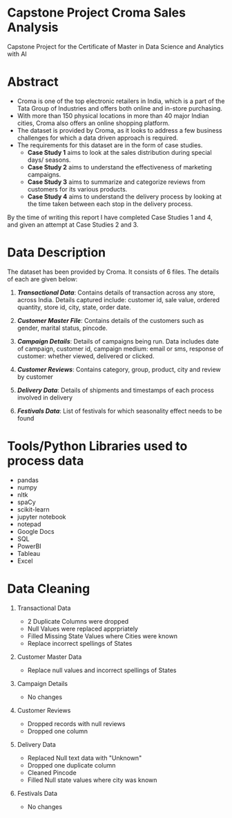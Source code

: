 # Capstone Project Croma Sales Analysis
Capstone Project for the Certificate of Master in Data Science and Analytics with AI

# Abstract
+ Croma is one of the top electronic retailers in India, which is a part of the Tata Group of Industries and offers both online and in-store purchasing.
+ With more than 150 physical locations in more than 40 major Indian cities, Croma also offers an online shopping platform.
+ The dataset is provided by Croma, as it looks to address a few business challenges for which a data driven approach is required. 
+ The requirements for this dataset are in the form of case studies.
  - **Case Study 1** aims to look at the sales distribution during special days/ seasons. 
  - **Case Study 2** aims to understand the effectiveness of marketing campaigns. 
  - **Case Study 3** aims to summarize and categorize reviews from customers for its various products. 
  - **Case Study 4** aims to understand the delivery process by looking at the time taken between each stop in the delivery process.

By the time of writing this report I have completed Case Studies 1 and 4, and given an attempt at Case Studies 2 and 3.

# Data Description
The dataset has been provided by  Croma. It consists of 6 files. The details of each are given below:

1. ***Transactional Data***: Contains details of transaction across any store, across India. Details captured include: customer id, sale value, ordered quantity, store id, city, state, order date.

2. ***Customer Master File***: Contains details of the customers such as gender, marital status, pincode.

3. ***Campaign Details***: Details of campaigns being run. Data includes date of campaign, customer id, campaign medium: email or sms, response of customer: whether viewed, delivered or clicked.

4. ***Customer Reviews***: Contains category, group, product, city and review by customer

5. ***Delivery Data***: Details of shipments and timestamps of each process involved in delivery

6. ***Festivals Data***: List of festivals for which seasonality effect needs to be found

# Tools/Python Libraries used to process data

+ pandas
+ numpy
+ nltk
+ spaCy
+ scikit-learn
+ jupyter notebook
+ notepad
+ Google Docs
+ SQL
+ PowerBI
+ Tableau
+ Excel

# Data Cleaning
1. Transactional Data
   + 2 Duplicate Columns were dropped
   + Null Values were replaced apprpriately
   + Filled Missing State Values where Cities were known
   + Replace incorrect spellings of States

2. Customer Master Data
   + Replace null values and incorrect spellings of States

3. Campaign Details
   + No changes

4. Customer Reviews
   + Dropped records with null reviews
   + Dropped one column

5. Delivery Data
   + Replaced Null text data with "Unknown"
   + Dropped one duplicate column
   + Cleaned Pincode
   + Filled Null state values where city was known
  
6. Festivals Data
   + No changes
